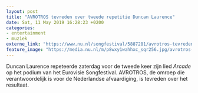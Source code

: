 ```yaml
---
layout: post
title: "AVROTROS tevreden over tweede repetitie Duncan Laurence"
date: Sat, 11 May 2019 16:28:23 +0200
categories: 
- entertainment 
- muziek 
externe_link: "https://www.nu.nl/songfestival/5887281/avrotros-tevreden-over-tweede-repetitie-duncan-laurence.html"
feature_image: "https://media.nu.nl/m/p8wxy1wahhxc_sqr256.jpg/avrotros-tevreden-over-tweede-repetitie-duncan-laurence.jpg"
---
```


Duncan Laurence repeteerde zaterdag voor de tweede keer zijn lied <em>Arcade </em>op het podium van het Eurovisie Songfestival. AVROTROS, de omroep die verantwoordelijk is voor de Nederlandse afvaardiging, is tevreden over het resultaat.
